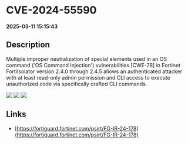 # CVE-2024-55590

**2025-03-11 15:15:43**

## Description
Multiple improper neutralization of special elements used in an OS command ('OS Command Injection') vulnerabilities [CWE-78] in Fortinet FortiIsolator version 2.4.0 through 2.4.5 allows an authenticated attacker with at least read-only admin permission and CLI access to execute unauthorized code via specifically crafted CLI commands.

![](https://img.shields.io/static/v1?label=Score&message=8.8&color=red)
![](https://img.shields.io/static/v1?label=Severity&message=HIGH&color=red)
![](https://img.shields.io/static/v1?label=CWE&message=RCE&color=green)

## Links
- [https://fortiguard.fortinet.com/psirt/FG-IR-24-178](https://fortiguard.fortinet.com/psirt/FG-IR-24-178)
